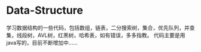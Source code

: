 # Data-Structure
学习数据结构的一些代码，包括数组，链表，二分搜索树，集合，优先队列，并查集，线段树，AVL树，红黑树，哈希表，如有错误，多多指教。
代码主要是用java写的，目前不断增加中......

